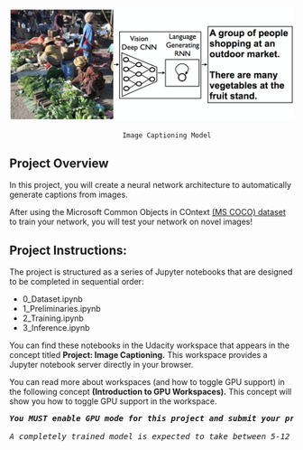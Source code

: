 <img src='images/image-captioning.png'>   

                                Image Captioning Model    

## Project Overview 
In this project, you will create a neural network architecture to automatically generate captions from images.

After using the Microsoft Common Objects in COntext [(MS COCO) dataset](http://cocodataset.org/#home)  to train your network, you will test your network on novel images!


## Project Instructions:

The project is structured as a series of Jupyter notebooks that are designed to be completed in sequential order:

* 0_Dataset.ipynb
* 1_Preliminaries.ipynb
* 2_Training.ipynb
* 3_Inference.ipynb

You can find these notebooks in the Udacity workspace that appears in the concept titled <b>Project: Image Captioning.</b> This workspace provides a Jupyter notebook server directly in your browser.

You can read more about workspaces (and how to toggle GPU support) in the following concept <b> (Introduction to GPU Workspaces).</b> This concept will show you how to toggle GPU support in the workspace.    

<pre>
<b><i>You MUST enable GPU mode for this project and submit your project after you complete the code in the workspace </i></b>    

<i>A completely trained model is expected to take between 5-12 hours to train well on a GPU; it is suggested that you look at early patterns in loss (what happens in the first hour or so of training) as you make changes to your model, so that you only have to spend this large amount of time training your final model.</i>     
</pre>


